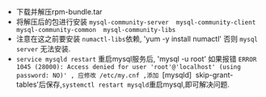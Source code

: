 * 下载并解压rpm-bundle.tar
* 将解压后的包进行安装
`mysql-community-server 
 mysql-community-client   
 mysql-community-common 
 mysql-community-libs
`
* 注意在这之前要安装 `numactl-libs`依赖, 'yum -y install numactl' 否则 `mysql server` 无法安装.
* `service mysqld restart` 重启mysql服务后, 'mysql -u root' 如果报错 `ERROR 1045 (28000): Access denied for user 'root'@'localhost' (using password: NO)' , 应修改 /etc/my.cnf ,添加
  `[mysqld]
  skip-grant-tables'后保存,`systemctl restart mysqld`重启mysql,即可解决问题.
